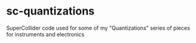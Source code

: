 # sc-quantizations
SuperCollider code used for some of my "Quantizations" series of pieces for instruments and electronics
